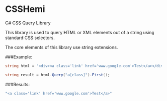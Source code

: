 # CSSHemi
C# CSS Query Library

This library is used to query HTML or XML elements out of a string using standard CSS selectors.

The core elements of this library use string extensions.  

###Example:

```C#
string html = "<div><a class='link' href='www.google.com'>Test</a></div>"

string result = html.Query("a[class]").First();

```

###Results:

```C#
"<a class='link' href='www.google.com'>Test</a>"
```
